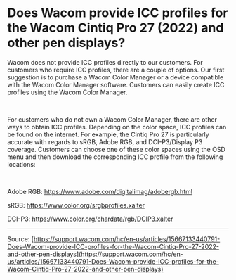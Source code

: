 # Does Wacom provide ICC profiles for the Wacom Cintiq Pro 27 (2022) and other pen displays?

Wacom does not provide ICC profiles directly to our customers. For customers who require ICC profiles, there are a couple of options. Our first suggestion is to purchase a Wacom Color Manager or a device compatible with the Wacom Color Manager software. Customers can easily create ICC profiles using the Wacom Color Manager.


 


For customers who do not own a Wacom Color Manager, there are other ways to obtain ICC profiles. Depending on the color space, ICC profiles can be found on the internet. For example, the Cintiq Pro 27 is particularly accurate with regards to sRGB, Adobe RGB, and DCI-P3/Display P3 coverage. Customers can choose one of these color spaces using the OSD menu and then download the corresponding ICC profile from the following locations:


 


Adobe RGB: https://www.adobe.com/digitalimag/adobergb.html


sRGB: https://www.color.org/srgbprofiles.xalter


DCI-P3: https://www.color.org/chardata/rgb/DCIP3.xalter

---
Source: [https://support.wacom.com/hc/en-us/articles/15667133440791-Does-Wacom-provide-ICC-profiles-for-the-Wacom-Cintiq-Pro-27-2022-and-other-pen-displays](https://support.wacom.com/hc/en-us/articles/15667133440791-Does-Wacom-provide-ICC-profiles-for-the-Wacom-Cintiq-Pro-27-2022-and-other-pen-displays)
